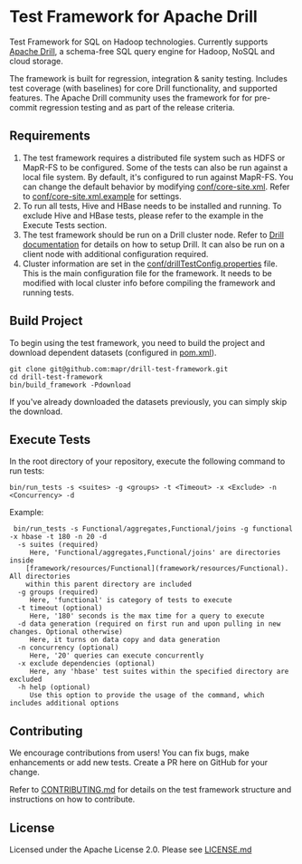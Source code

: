 # Test Framework for Apache Drill

Test Framework for SQL on Hadoop technologies. Currently supports [Apache Drill](http://drill.apache.org/), a
schema-free SQL query engine for Hadoop, NoSQL and cloud storage.

The framework is built for regression, integration & sanity testing. Includes test coverage (with baselines) for
core Drill functionality, and supported features. The Apache Drill community uses the framework for for pre-commit
regression testing and as part of the release criteria.

## Requirements

 1. The test framework requires a distributed file system such as HDFS or MapR-FS to be configured.
    Some of the tests can also be run against a local file system. By default, it's configured to
    run against MapR-FS. You can change the default behavior by modifying
    [conf/core-site.xml](conf/core-site.xml). Refer to [conf/core-site.xml.example](conf/core-site.xml.example)
    for settings.
 2. To run all tests, Hive and HBase needs to be installed and running. To exclude Hive and HBase tests,
    please refer to the example in the Execute Tests section.
 3. The test framework should be run on a Drill cluster node. Refer to
    [Drill documentation](http://drill.apache.org/docs/installing-drill-in-distributed-mode) for details
    on how to setup Drill. It can also be run on a client node with additional configuration required.
 4. Cluster information are set in the [conf/drillTestConfig.properties](conf/drillTestConfig.properties)
    file. This is the main configuration file for the framework. It needs to be modified with local
    cluster info before compiling the framework and running tests.

## Build Project

To begin using the test framework, you need to build the project and download dependent
datasets (configured in [pom.xml](framework/pom.xml)).

```
git clone git@github.com:mapr/drill-test-framework.git
cd drill-test-framework
bin/build_framework -Pdownload
```

If you've already downloaded the datasets previously, you can simply skip the download.

## Execute Tests

In the root directory of your repository, execute the following command to run tests:

`bin/run_tests -s <suites> -g <groups> -t <Timeout> -x <Exclude> -n <Concurrency> -d`

Example:
 <pre><code> bin/run_tests -s Functional/aggregates,Functional/joins -g functional -x hbase -t 180 -n 20 -d
  -s suites (required)
     Here, 'Functional/aggregates,Functional/joins' are directories inside
    [framework/resources/Functional](framework/resources/Functional). All directories
    within this parent directory are included
  -g groups (required)
     Here, 'functional' is category of tests to execute
  -t timeout (optional)
     Here, '180' seconds is the max time for a query to execute
  -d data generation (required on first run and upon pulling in new changes. Optional otherwise)
     Here, it turns on data copy and data generation
  -n concurrency (optional)
     Here, '20' queries can execute concurrently
  -x exclude dependencies (optional)
     Here, any 'hbase' test suites within the specified directory are excluded
  -h help (optional)
     Use this option to provide the usage of the command, which includes additional options
</code></pre>

## Contributing

We encourage contributions from users! You can fix bugs, make enhancements or add new tests. Create a PR here on GitHub for your change.

Refer to [CONTRIBUTING.md](CONTRIBUTING.md) for details on the test framework structure and instructions on how to contribute.

## License

Licensed under the Apache License 2.0. Please see [LICENSE.md](LICENSE.md)
